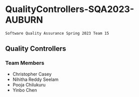 # QualityControllers-SQA2023-AUBURN 
    
    Software Quality Assurance Spring 2023 Team 15

## Quality Controllers 
### Team Members
* Christopher Casey
* Nihitha Reddy Seelam
* Pooja Chilukuru​
* Yinbo Chen